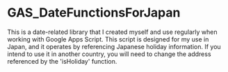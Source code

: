 # GAS_DateFunctionsForJapan
This is a date-related library that I created myself and use regularly when working with Google Apps Script.
This script is designed for my use in Japan, and it operates by referencing Japanese holiday information.
If you intend to use it in another country, you will need to change the address referenced by the 'isHoliday' function.

